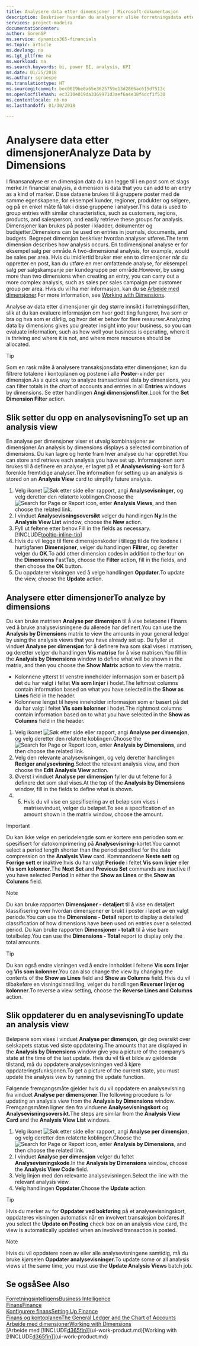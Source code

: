 ```yaml
---
title: Analysere data etter dimensjoner | Microsoft-dokumentasjon
description: Beskriver hvordan du analyserer ulike forretningsdata etter dimensjoner.
services: project-madeira
documentationcenter: 
author: SorenGP
ms.service: dynamics365-financials
ms.topic: article
ms.devlang: na
ms.tgt_pltfrm: na
ms.workload: na
ms.search.keywords: bi, power BI, analysis, KPI
ms.date: 01/25/2018
ms.author: sgroespe
ms.translationtype: HT
ms.sourcegitcommit: bec0619be0a65e3625759e13d2866ac615d7513c
ms.openlocfilehash: ec3210e019da3369971d3aef6a4e38f4dcf1f530
ms.contentlocale: nb-no
ms.lasthandoff: 01/30/2018

---
```

#  <a name="analyze-data-by-dimensions"></a><span data-ttu-id="27936-103">Analysere data etter dimensjoner</span><span class="sxs-lookup"><span data-stu-id="27936-103">Analyze Data by Dimensions</span></span>
<span data-ttu-id="27936-104">I finansanalyse er en dimensjon data du kan legge til i en post som et slags merke.</span><span class="sxs-lookup"><span data-stu-id="27936-104">In financial analysis, a dimension is data that you can add to an entry as a kind of marker.</span></span> <span data-ttu-id="27936-105">Disse dataene brukes til å gruppere poster med de samme egenskapene, for eksempel kunder, regioner, produkter og selgere, og på en enkel måte få tak i disse gruppene i analyser.</span><span class="sxs-lookup"><span data-stu-id="27936-105">This data is used to group entries with similar characteristics, such as customers, regions, products, and salesperson, and easily retrieve these groups for analysis.</span></span> <span data-ttu-id="27936-106">Dimensjoner kan brukes på poster i kladder, dokumenter og budsjetter.</span><span class="sxs-lookup"><span data-stu-id="27936-106">Dimensions can be used on entries in journals, documents, and budgets.</span></span> <span data-ttu-id="27936-107">Begrepet dimensjon beskriver hvordan analyser utføres.</span><span class="sxs-lookup"><span data-stu-id="27936-107">The term dimension describes how analysis occurs.</span></span> <span data-ttu-id="27936-108">En todimensjonal analyse er for eksempel salg per område.</span><span class="sxs-lookup"><span data-stu-id="27936-108">A two-dimensional analysis, for example, would be sales per area.</span></span> <span data-ttu-id="27936-109">Hvis du imidlertid bruker mer enn to dimensjoner når du oppretter en post, kan du utføre en mer omfattende analyse, for eksempel salg per salgskampanje per kundegruppe per område.</span><span class="sxs-lookup"><span data-stu-id="27936-109">However, by using more than two dimensions when creating an entry, you can carry out a more complex analysis, such as sales per sales campaign per customer group per area.</span></span> <span data-ttu-id="27936-110">Hvis du vil ha mer informasjon, kan du se [Arbeide med dimensjoner](finance-dimensions.md).</span><span class="sxs-lookup"><span data-stu-id="27936-110">For more information, see [Working with Dimensions](finance-dimensions.md).</span></span>

<span data-ttu-id="27936-111">Analyse av data etter dimensjoner gir deg større innsikt i forretningsdriften, slik at du kan evaluere informasjon om hvor godt ting fungerer, hva som er bra og hva som er dårlig, og hvor det er behov for flere ressurser.</span><span class="sxs-lookup"><span data-stu-id="27936-111">Analyzing data by dimensions gives you greater insight into your business, so you can evaluate information, such as how well your business is operating, where it is thriving and where it is not, and where more resources should be allocated.</span></span>

> [!TIP]
> <span data-ttu-id="27936-112">Som en rask måte å analysere transaksjonsdata etter dimensjoner, kan du filtrere totalene i kontoplanen og postene i alle **Poster**-vinder per dimensjon.</span><span class="sxs-lookup"><span data-stu-id="27936-112">As a quick way to analyze transactional data by dimensions, you can filter totals in the chart of accounts and entries in all **Entries** windows by dimensions.</span></span> <span data-ttu-id="27936-113">Se etter handlingen **Angi dimensjonsfilter**.</span><span class="sxs-lookup"><span data-stu-id="27936-113">Look for the **Set Dimension Filter** action.</span></span>

## <a name="to-set-up-an-analysis-view"></a><span data-ttu-id="27936-114">Slik setter du opp en analysevisning</span><span class="sxs-lookup"><span data-stu-id="27936-114">To set up an analysis view</span></span>  
<span data-ttu-id="27936-115">En analyse per dimensjoner viser et utvalg kombinasjoner av dimensjoner.</span><span class="sxs-lookup"><span data-stu-id="27936-115">An analysis by dimensions displays a selected combination of dimensions.</span></span> <span data-ttu-id="27936-116">Du kan lagre og hente fram hver analyse du har opprettet.</span><span class="sxs-lookup"><span data-stu-id="27936-116">You can store and retrieve each analysis you have set up.</span></span> <span data-ttu-id="27936-117">Informasjonen som brukes til å definere en analyse, er lagret på et **Analysevisning**-kort for å forenkle fremtidige analyser.</span><span class="sxs-lookup"><span data-stu-id="27936-117">The information for setting up an analysis is stored on an **Analysis View** card to simplify future analysis.</span></span>  

1. <span data-ttu-id="27936-118">Velg ikonet ![Søk etter side eller rapport](media/ui-search/search_small.png "Søk etter side eller rapport"), angi **Analysevisninger**, og velg deretter den relaterte koblingen.</span><span class="sxs-lookup"><span data-stu-id="27936-118">Choose the ![Search for Page or Report](media/ui-search/search_small.png "Search for Page or Report icon") icon, enter **Analysis Views**, and then choose the related link.</span></span>  
2. <span data-ttu-id="27936-119">I vinduet **Analysevisningsoversikt** velger du handlingen **Ny**.</span><span class="sxs-lookup"><span data-stu-id="27936-119">In the **Analysis View List** window, choose the **New** action.</span></span>
3. <span data-ttu-id="27936-120">Fyll ut feltene etter behov.</span><span class="sxs-lookup"><span data-stu-id="27936-120">Fill in the fields as necessary.</span></span> [!INCLUDE[tooltip-inline-tip](includes/tooltip-inline-tip_md.md)]
4. <span data-ttu-id="27936-121">Hvis du vil legge til flere dimensjonskoder i tillegg til de fire kodene i hurtigfanen **Dimensjoner**, velger du handlingen **Filtrer**, og deretter velger du **OK**.</span><span class="sxs-lookup"><span data-stu-id="27936-121">To add other dimension codes in addition to the four on the **Dimensions** FastTab, choose the **Filter** action, fill in the fields, and then choose the **OK** button.</span></span>  
5. <span data-ttu-id="27936-122">Du oppdaterer visningen ved å velge handlingen **Oppdater**.</span><span class="sxs-lookup"><span data-stu-id="27936-122">To update the view, choose the **Update** action.</span></span>

## <a name="to-analyze-by-dimensions"></a><span data-ttu-id="27936-123">Analysere etter dimensjoner</span><span class="sxs-lookup"><span data-stu-id="27936-123">To analyze by dimensions</span></span>
<span data-ttu-id="27936-124">Du kan bruke matrisen **Analyse per dimensjon** til å vise beløpene i Finans ved å bruke analysevisningene du allerede har definert.</span><span class="sxs-lookup"><span data-stu-id="27936-124">You can use the **Analysis by Dimensions** matrix to view the amounts in your general ledger by using the analysis views that you have already set up.</span></span> <span data-ttu-id="27936-125">Du fyller ut vinduet **Analyse per dimensjon** for å definere hva som skal vises i matrisen, og deretter velger du handlingen **Vis matrise** for å vise matrisen.</span><span class="sxs-lookup"><span data-stu-id="27936-125">You fill in the **Analysis by Dimensions** window to define what will be shown in the matrix, and then you choose the **Show Matrix** action to view the matrix.</span></span>  

- <span data-ttu-id="27936-126">Kolonnene ytterst til venstre inneholder informasjon som er basert på det du har valgt i feltet **Vis som linjer** i hodet.</span><span class="sxs-lookup"><span data-stu-id="27936-126">The leftmost columns contain information based on what you have selected in the **Show as Lines** field in the header.</span></span>  
- <span data-ttu-id="27936-127">Kolonnene lengst til høyre inneholder informasjon som er basert på det du har valgt i feltet **Vis som kolonner** i hodet.</span><span class="sxs-lookup"><span data-stu-id="27936-127">The rightmost columns contain information based on to what you have selected in the **Show as Columns** field in the header.</span></span>  

1. <span data-ttu-id="27936-128">Velg ikonet ![Søk etter side eller rapport](media/ui-search/search_small.png "Søk etter side eller rapport"), angi **Analyse per dimensjon**, og velg deretter den relaterte koblingen.</span><span class="sxs-lookup"><span data-stu-id="27936-128">Choose the ![Search for Page or Report](media/ui-search/search_small.png "Search for Page or Report icon") icon, enter **Analysis by Dimensions**, and then choose the related link.</span></span>  
2. <span data-ttu-id="27936-129">Velg den relevante analysevisningen, og velg deretter handlingen **Rediger analysevisning**.</span><span class="sxs-lookup"><span data-stu-id="27936-129">Select the relevant analysis view,  and then choose the **Edit Analysis View** action.</span></span>
3. <span data-ttu-id="27936-130">Øverst i vinduet **Analyse per dimensjon** fyller du ut feltene for å definere det som skal vises.</span><span class="sxs-lookup"><span data-stu-id="27936-130">At the top of the **Analysis by Dimensions** window, fill in the fields to define what is shown.</span></span>
4. 5. <span data-ttu-id="27936-131">Hvis du vil vise en spesifisering av et beløp som vises i matrisevinduet, velger du beløpet.</span><span class="sxs-lookup"><span data-stu-id="27936-131">To see a specification of an amount shown in the matrix window, choose the amount.</span></span>  

> [!IMPORTANT]  
>   <span data-ttu-id="27936-132">Du kan ikke velge en periodelengde som er kortere enn perioden som er spesifisert for datokomprimering på **Analysevisning**-kortet.</span><span class="sxs-lookup"><span data-stu-id="27936-132">You cannot select a period length shorter than the period specified for the date compression on the **Analysis View** card.</span></span> <span data-ttu-id="27936-133">Kommandoene **Neste sett** og **Forrige sett** er inaktive hvis du har valgt **Periode** i feltet **Vis som linjer** eller **Vis som kolonner**.</span><span class="sxs-lookup"><span data-stu-id="27936-133">The **Next Set** and **Previous Set** commands are inactive if you have selected **Period** in either the **Show as Lines** or the **Show as Columns** field.</span></span>  

> [!NOTE]  
>   <span data-ttu-id="27936-134">Du kan bruke rapporten **Dimensjoner - detaljert** til å vise en detaljert klassifisering over hvordan dimensjoner er brukt i poster i løpet av en valgt periode.</span><span class="sxs-lookup"><span data-stu-id="27936-134">You can use the **Dimensions - Detail** report to display a detailed classification of how dimensions have been used on entries over a selected period.</span></span> <span data-ttu-id="27936-135">Du kan bruke rapporten **Dimensjoner - totalt** til å vise bare totalbeløp.</span><span class="sxs-lookup"><span data-stu-id="27936-135">You can use the **Dimensions - Total** report to display only the total amounts.</span></span>  

> [!TIP]  
>   <span data-ttu-id="27936-136">Du kan også endre visningen ved å endre innholdet i feltene **Vis som linjer** og **Vis som kolonner**.</span><span class="sxs-lookup"><span data-stu-id="27936-136">You can also change the view by changing the contents of the **Show as Lines** field and **Show as Columns** field.</span></span> <span data-ttu-id="27936-137">Hvis du vil tilbakeføre en visningsinnstilling, velger du handlingen **Reverser linjer og kolonner**.</span><span class="sxs-lookup"><span data-stu-id="27936-137">To reverse a view setting, choose the **Reverse Lines and Columns** action.</span></span>

## <a name="to-update-an-analysis-view"></a><span data-ttu-id="27936-138">Slik oppdaterer du en analysevisning</span><span class="sxs-lookup"><span data-stu-id="27936-138">To update an analysis view</span></span>  
<span data-ttu-id="27936-139">Beløpene som vises i vinduet **Analyse per dimensjon**, gir deg oversikt over selskapets status ved siste oppdatering.</span><span class="sxs-lookup"><span data-stu-id="27936-139">The amounts that are displayed in the **Analysis by Dimensions** window give you a picture of the company’s state at the time of the last update.</span></span> <span data-ttu-id="27936-140">Hvis du vil få et bilde av gjeldende tilstand, må du oppdatere analysevisningen ved å kjøre oppdateringsfunksjonen.</span><span class="sxs-lookup"><span data-stu-id="27936-140">To get a picture of the current state, you must update the analysis view by running the update function.</span></span>

<span data-ttu-id="27936-141">Følgende fremgangsmåte gjelder hvis du vil oppdatere en analysevisning fra vinduet **Analyse per dimensjoner**.</span><span class="sxs-lookup"><span data-stu-id="27936-141">The following procedure is for updating an analysis view from the **Analysis by Dimensions** window.</span></span> <span data-ttu-id="27936-142">Fremgangsmåten ligner den fra vinduene **Analysevisningskort** og **Analysevisningsoversikt**.</span><span class="sxs-lookup"><span data-stu-id="27936-142">The steps are similar from the **Analysis View Card** and the **Analysis View List** windows.</span></span>  

1. <span data-ttu-id="27936-143">Velg ikonet ![Søk etter side eller rapport](media/ui-search/search_small.png "Søk etter side eller rapport"), angi **Analyse per dimensjon**, og velg deretter den relaterte koblingen.</span><span class="sxs-lookup"><span data-stu-id="27936-143">Choose the ![Search for Page or Report](media/ui-search/search_small.png "Search for Page or Report icon") icon, enter **Analysis by Dimensions**, and then choose the related link.</span></span>  
2. <span data-ttu-id="27936-144">I vinduet **Analyse per dimensjon** velger du feltet **Analysevisningskode**.</span><span class="sxs-lookup"><span data-stu-id="27936-144">In the **Analysis by Dimensions** window, choose the **Analysis View Code** field.</span></span>  
3. <span data-ttu-id="27936-145">Velg linjen med den relevante analysevisningen.</span><span class="sxs-lookup"><span data-stu-id="27936-145">Select the line with the relevant analysis view.</span></span>  
4. <span data-ttu-id="27936-146">Velg handlingen **Oppdater**.</span><span class="sxs-lookup"><span data-stu-id="27936-146">Choose the **Update** action.</span></span>  

> [!TIP]  
>   <span data-ttu-id="27936-147">Hvis du merker av for **Oppdater ved bokføring** på et analysevisningskort, oppdateres visningen automatisk når en involvert transaksjon bokføres.</span><span class="sxs-lookup"><span data-stu-id="27936-147">If you select the **Update on Posting** check box on an analysis view card, the view is automatically updated when an involved transaction is posted.</span></span>

> [!NOTE]  
>   <span data-ttu-id="27936-148">Hvis du vil oppdatere noen av eller alle analysevisningene samtidig, må du bruke kjørselen **Oppdater analysevisninger**.</span><span class="sxs-lookup"><span data-stu-id="27936-148">To update some or all analysis views at the same time, you must use the **Update Analysis Views** batch job.</span></span>  

## <a name="see-also"></a><span data-ttu-id="27936-149">Se også</span><span class="sxs-lookup"><span data-stu-id="27936-149">See Also</span></span>
[<span data-ttu-id="27936-150">Forretningsintelligens</span><span class="sxs-lookup"><span data-stu-id="27936-150">Business Intelligence</span></span>](bi.md)  
[<span data-ttu-id="27936-151">Finans</span><span class="sxs-lookup"><span data-stu-id="27936-151">Finance</span></span>](finance.md)  
[<span data-ttu-id="27936-152">Konfigurere finans</span><span class="sxs-lookup"><span data-stu-id="27936-152">Setting Up Finance</span></span>](finance-setup-finance.md)  
[<span data-ttu-id="27936-153">Finans og kontoplanen</span><span class="sxs-lookup"><span data-stu-id="27936-153">The General Ledger and the Chart of Accounts</span></span>](finance-general-ledger.md)  
[<span data-ttu-id="27936-154">Arbeide med dimensjoner</span><span class="sxs-lookup"><span data-stu-id="27936-154">Working with Dimensions</span></span>](finance-dimensions.md)  
<span data-ttu-id="27936-155">[Arbeide med [!INCLUDE[d365fin](includes/d365fin_md.md)]](ui-work-product.md)</span><span class="sxs-lookup"><span data-stu-id="27936-155">[Working with [!INCLUDE[d365fin](includes/d365fin_md.md)]](ui-work-product.md)</span></span>  

